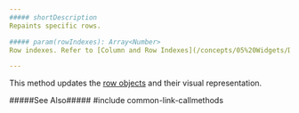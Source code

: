 ```yaml
---
##### shortDescription
Repaints specific rows.

##### param(rowIndexes): Array<Number>
Row indexes. Refer to [Column and Row Indexes](/concepts/05%20Widgets/DataGrid/15%20Columns/12%20Column%20and%20Row%20Indexes.md '/Documentation/Guide/Widgets/{WidgetName}/Columns/Column_and_Row_Indexes/') for more information.

---
```

This method updates the [row objects](/api-reference/10%20UI%20Widgets/dxDataGrid/6%20Row '{basewidgetpath}/Row/') and their visual representation.

#####See Also#####
#include common-link-callmethods
